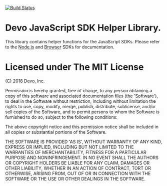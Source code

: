 [![Build Status](https://secure.travis-ci.com/DevoInc/js-helper.svg)](http://travis-ci.com/DevoInc/js-helper)

# Devo JavaScript SDK Helper Library.

This library contains helper functions for the JavaScript SDKs.
Please refer to the
[Node.js](https://github.com/devoinc/nodejs-sdk)
and
[Browser](https://github.com/devoinc/browser-sdk)
SDKs for documentation.

# Licensed under The MIT License

(C) 2018 Devo, Inc.

Permission is hereby granted, free of charge, to any person obtaining a copy of
this software and associated documentation files (the 'Software'), to deal in
the Software without restriction, including without limitation the rights to
use, copy, modify, merge, publish, distribute, sublicense, and/or sell copies of
the Software, and to permit persons to whom the Software is furnished to do so,
subject to the following conditions:

The above copyright notice and this permission notice shall be included in all
copies or substantial portions of the Software.

THE SOFTWARE IS PROVIDED 'AS IS', WITHOUT WARRANTY OF ANY KIND, EXPRESS OR
IMPLIED, INCLUDING BUT NOT LIMITED TO THE WARRANTIES OF MERCHANTABILITY, FITNESS
FOR A PARTICULAR PURPOSE AND NONINFRINGEMENT. IN NO EVENT SHALL THE AUTHORS OR
COPYRIGHT HOLDERS BE LIABLE FOR ANY CLAIM, DAMAGES OR OTHER LIABILITY, WHETHER
IN AN ACTION OF CONTRACT, TORT OR OTHERWISE, ARISING FROM, OUT OF OR IN
CONNECTION WITH THE SOFTWARE OR THE USE OR OTHER DEALINGS IN THE SOFTWARE.

